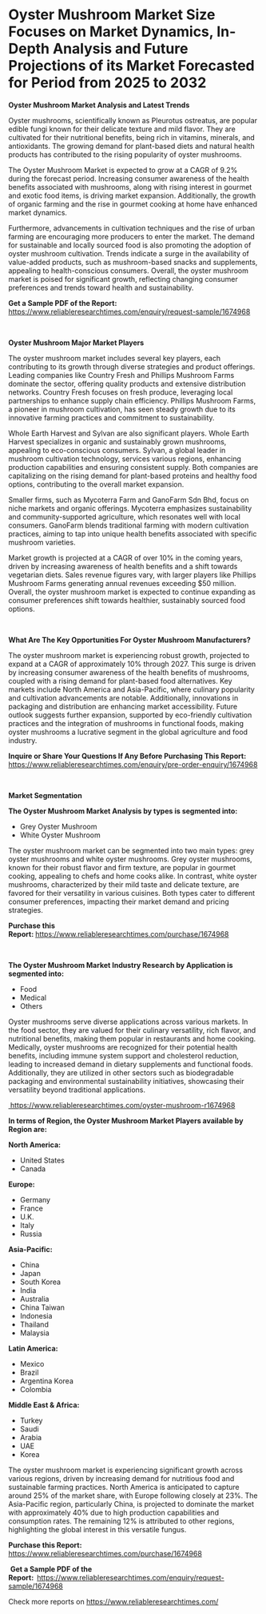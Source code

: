 <p><h1>Oyster Mushroom Market Size Focuses on Market Dynamics, In-Depth Analysis and Future Projections of its Market Forecasted for Period from 2025 to 2032</h1></p><p><strong>Oyster Mushroom Market Analysis and Latest Trends</strong></p>
<p><p>Oyster mushrooms, scientifically known as Pleurotus ostreatus, are popular edible fungi known for their delicate texture and mild flavor. They are cultivated for their nutritional benefits, being rich in vitamins, minerals, and antioxidants. The growing demand for plant-based diets and natural health products has contributed to the rising popularity of oyster mushrooms.</p><p>The Oyster Mushroom Market is expected to grow at a CAGR of 9.2% during the forecast period. Increasing consumer awareness of the health benefits associated with mushrooms, along with rising interest in gourmet and exotic food items, is driving market expansion. Additionally, the growth of organic farming and the rise in gourmet cooking at home have enhanced market dynamics.</p><p>Furthermore, advancements in cultivation techniques and the rise of urban farming are encouraging more producers to enter the market. The demand for sustainable and locally sourced food is also promoting the adoption of oyster mushroom cultivation. Trends indicate a surge in the availability of value-added products, such as mushroom-based snacks and supplements, appealing to health-conscious consumers. Overall, the oyster mushroom market is poised for significant growth, reflecting changing consumer preferences and trends toward health and sustainability.</p></p>
<p><strong>Get a Sample PDF of the Report:&nbsp;</strong> <a href="https://www.reliableresearchtimes.com/enquiry/request-sample/1674968?utm_campaign=3028&utm_medium=2&utm_source=Github&utm_content=ia&utm_term=07042025&utm_id=oyster-mushroom">https://www.reliableresearchtimes.com/enquiry/request-sample/1674968</a></p>
<p>&nbsp;</p>
<p><strong>Oyster Mushroom Major Market Players</strong></p>
<p><p>The oyster mushroom market includes several key players, each contributing to its growth through diverse strategies and product offerings. Leading companies like Country Fresh and Phillips Mushroom Farms dominate the sector, offering quality products and extensive distribution networks. Country Fresh focuses on fresh produce, leveraging local partnerships to enhance supply chain efficiency. Phillips Mushroom Farms, a pioneer in mushroom cultivation, has seen steady growth due to its innovative farming practices and commitment to sustainability.</p><p>Whole Earth Harvest and Sylvan are also significant players. Whole Earth Harvest specializes in organic and sustainably grown mushrooms, appealing to eco-conscious consumers. Sylvan, a global leader in mushroom cultivation technology, services various regions, enhancing production capabilities and ensuring consistent supply. Both companies are capitalizing on the rising demand for plant-based proteins and healthy food options, contributing to the overall market expansion.</p><p>Smaller firms, such as Mycoterra Farm and GanoFarm Sdn Bhd, focus on niche markets and organic offerings. Mycoterra emphasizes sustainability and community-supported agriculture, which resonates well with local consumers. GanoFarm blends traditional farming with modern cultivation practices, aiming to tap into unique health benefits associated with specific mushroom varieties.</p><p>Market growth is projected at a CAGR of over 10% in the coming years, driven by increasing awareness of health benefits and a shift towards vegetarian diets. Sales revenue figures vary, with larger players like Phillips Mushroom Farms generating annual revenues exceeding $50 million. Overall, the oyster mushroom market is expected to continue expanding as consumer preferences shift towards healthier, sustainably sourced food options.</p></p>
<p>&nbsp;</p>
<p><strong>What Are The Key Opportunities For Oyster Mushroom Manufacturers?</strong></p>
<p><p>The oyster mushroom market is experiencing robust growth, projected to expand at a CAGR of approximately 10% through 2027. This surge is driven by increasing consumer awareness of the health benefits of mushrooms, coupled with a rising demand for plant-based food alternatives. Key markets include North America and Asia-Pacific, where culinary popularity and cultivation advancements are notable. Additionally, innovations in packaging and distribution are enhancing market accessibility. Future outlook suggests further expansion, supported by eco-friendly cultivation practices and the integration of mushrooms in functional foods, making oyster mushrooms a lucrative segment in the global agriculture and food industry.</p></p>
<p><strong>Inquire or Share Your Questions If Any Before Purchasing This Report:</strong> <a href="https://www.reliableresearchtimes.com/enquiry/pre-order-enquiry/1674968?utm_campaign=3028&utm_medium=2&utm_source=Github&utm_content=ia&utm_term=07042025&utm_id=oyster-mushroom">https://www.reliableresearchtimes.com/enquiry/pre-order-enquiry/1674968</a></p>
<p>&nbsp;</p>
<p><strong>Market Segmentation</strong></p>
<p><strong>The Oyster Mushroom Market Analysis by types is segmented into:</strong></p>
<p><ul><li>Grey Oyster Mushroom</li><li>White Oyster Mushroom</li></ul></p>
<p><p>The oyster mushroom market can be segmented into two main types: grey oyster mushrooms and white oyster mushrooms. Grey oyster mushrooms, known for their robust flavor and firm texture, are popular in gourmet cooking, appealing to chefs and home cooks alike. In contrast, white oyster mushrooms, characterized by their mild taste and delicate texture, are favored for their versatility in various cuisines. Both types cater to different consumer preferences, impacting their market demand and pricing strategies.</p></p>
<p><strong>Purchase this Report:&nbsp;</strong><a href="https://www.reliableresearchtimes.com/purchase/1674968?utm_campaign=3028&utm_medium=2&utm_source=Github&utm_content=ia&utm_term=07042025&utm_id=oyster-mushroom">https://www.reliableresearchtimes.com/purchase/1674968</a></p>
<p>&nbsp;</p>
<p><strong>The Oyster Mushroom Market Industry Research by Application is segmented into:</strong></p>
<p><ul><li>Food</li><li>Medical</li><li>Others</li></ul></p>
<p><p>Oyster mushrooms serve diverse applications across various markets. In the food sector, they are valued for their culinary versatility, rich flavor, and nutritional benefits, making them popular in restaurants and home cooking. Medically, oyster mushrooms are recognized for their potential health benefits, including immune system support and cholesterol reduction, leading to increased demand in dietary supplements and functional foods. Additionally, they are utilized in other sectors such as biodegradable packaging and environmental sustainability initiatives, showcasing their versatility beyond traditional applications.</p></p>
<p><a href="https://www.reliableresearchtimes.com/oyster-mushroom-r1674968?utm_campaign=3028&utm_medium=2&utm_source=Github&utm_content=ia&utm_term=07042025&utm_id=oyster-mushroom">&nbsp;https://www.reliableresearchtimes.com/oyster-mushroom-r1674968</a></p>
<p><strong>In terms of Region, the Oyster Mushroom Market Players available by Region are:</strong></p>
<p>
    <p> <strong> North America: </strong>
        <ul>
            <li>United States</li>
            <li>Canada</li>
        </ul>
        </p> 
    <p> <strong> Europe: </strong>
        <ul>
            <li>Germany</li>
            <li>France</li>
            <li>U.K.</li>
            <li>Italy</li>
            <li>Russia</li>
        </ul>
        </p> 
    <p> <strong> Asia-Pacific: </strong>
        <ul>
            <li>China</li>
            <li>Japan</li>
            <li>South Korea</li>
            <li>India</li>
            <li>Australia</li>
            <li>China Taiwan</li>
            <li>Indonesia</li>
            <li>Thailand</li>
            <li>Malaysia</li>
        </ul>
        </p> 
    <p> <strong> Latin America: </strong>
        <ul>
            <li>Mexico</li>
            <li>Brazil</li>
            <li>Argentina Korea</li>
            <li>Colombia</li>
        </ul>
        </p> 
    <p> <strong> Middle East & Africa: </strong>
        <ul>
            <li>Turkey</li>
            <li>Saudi</li>
            <li>Arabia</li>
            <li>UAE</li>
            <li>Korea</li>
        </ul>
    </p>
    </p>
<p><p>The oyster mushroom market is experiencing significant growth across various regions, driven by increasing demand for nutritious food and sustainable farming practices. North America is anticipated to capture around 25% of the market share, with Europe following closely at 23%. The Asia-Pacific region, particularly China, is projected to dominate the market with approximately 40% due to high production capabilities and consumption rates. The remaining 12% is attributed to other regions, highlighting the global interest in this versatile fungus.</p></p>
<p><strong>Purchase this Report: </strong><a href="https://www.reliableresearchtimes.com/purchase/1674968?utm_campaign=3028&utm_medium=2&utm_source=Github&utm_content=ia&utm_term=07042025&utm_id=oyster-mushroom">https://www.reliableresearchtimes.com/purchase/1674968</a></p>
<p>&nbsp;<strong>Get a Sample PDF of the Report:&nbsp;&nbsp;</strong><a href="https://www.reliableresearchtimes.com/enquiry/request-sample/1674968?utm_campaign=3028&utm_medium=2&utm_source=Github&utm_content=ia&utm_term=07042025&utm_id=oyster-mushroom">https://www.reliableresearchtimes.com/enquiry/request-sample/1674968</a></p>
<p><strong></strong></p>
<p>Check more reports on <a href="https://www.reliableresearchtimes.com/?utm_campaign=3028&utm_medium=2&utm_source=Github&utm_content=ia&utm_term=07042025&utm_id=oyster-mushroom">https://www.reliableresearchtimes.com/</a></p>